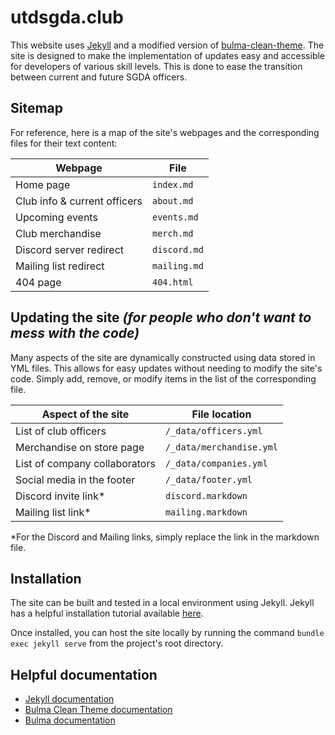 # utdsgda.club
This website uses [Jekyll] and a modified version of [bulma-clean-theme]. The site is designed to make the implementation of updates easy and accessible for developers of various skill levels. This is done to ease the transition between current and future SGDA officers.

## Sitemap
For reference, here is a map of the site's webpages and the corresponding files for their text content:

| Webpage | File |
|------------|------------------------------|
| Home page | `index.md` |
| Club info & current officers | `about.md` |
| Upcoming events | `events.md` |
| Club merchandise | `merch.md` |
| Discord server redirect | `discord.md` |
| Mailing list redirect | `mailing.md` |
| 404 page | `404.html` |

## Updating the site *(for people who don't want to mess with the code)*
Many aspects of the site are dynamically constructed using data stored in YML files. This allows for easy updates without needing to modify the site's code. Simply add, remove, or modify items in the list of the corresponding file.

|Aspect of the site  |File location  |
|--|--|
|List of club officers  |`/_data/officers.yml`  |
|Merchandise on store page |`/_data/merchandise.yml` |
|List of company collaborators |`/_data/companies.yml` |
|Social media in the footer |`/_data/footer.yml` |
|Discord invite link* |`discord.markdown` |
|Mailing list link* |`mailing.markdown` |
*For the Discord and Mailing links, simply replace the link in the markdown file.

## Installation
The site can be built and tested in a local environment using Jekyll. Jekyll has a helpful installation tutorial available [here](https://jekyllrb.com/tutorials/video-walkthroughs/). 

Once installed, you can host the site locally by running the command `bundle exec jekyll serve` from the project's root directory.

## Helpful documentation
 - [Jekyll documentation]
 - [Bulma Clean Theme documentation]
 - [Bulma documentation]

[Jekyll]: https://jekyllrb.com/
[bulma-clean-theme]: https://github.com/chrisrhymes/bulma-clean-theme
[Jekyll documentation]: https://jekyllrb.com/docs/
[Bulma Clean Theme documentation]: https://github.com/chrisrhymes/bulma-clean-theme
[Bulma documentation]: https://bulma.io/documentation/